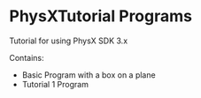 PhysXTutorial Programs
=============

Tutorial for using PhysX SDK 3.x


Contains:

- Basic Program with a box on a plane
- Tutorial 1 Program
